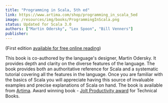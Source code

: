```yaml
---
title: "Programming in Scala, 5th ed"
link: https://www.artima.com/shop/programming_in_scala_5ed
image: /resources/img/books/ProgrammingInScala.png
status: Updated for Scala 3.0
authors: ["Martin Odersky", "Lex Spoon", "Bill Venners"]
publisher: 
---
```


(First edition [available for free online reading](https://www.artima.com/pins1ed/))

This book is co-authored by the language's designer, Martin Odersky. It provides depth and clarity on the diverse features of the language. The book provides both an authoritative reference for Scala and a systematic tutorial covering all the features in the language. Once you are familiar with the basics of Scala you will appreciate having this source of invaluable examples and precise explanations of Scala on hand. The book is available from [Artima](https://www.artima.com/shop/programming_in_scala_5ed). Award winning book - [Jolt Productivity award](https://www.drdobbs.com/joltawards/232601431) for Technical Books.
